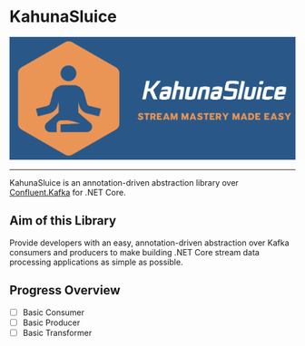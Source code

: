 # KahunaSluice

![logo](media/logo-trimmed.png)

---

KahunaSluice is an annotation-driven abstraction library over [Confluent.Kafka](https://github.com/confluentinc/confluent-kafka-dotnet) for .NET Core.

## Aim of this Library

Provide developers with an easy, annotation-driven abstraction over Kafka consumers and producers to make building .NET Core stream data processing applications as simple as possible.

## Progress Overview

- [ ] Basic Consumer
- [ ] Basic Producer
- [ ] Basic Transformer
